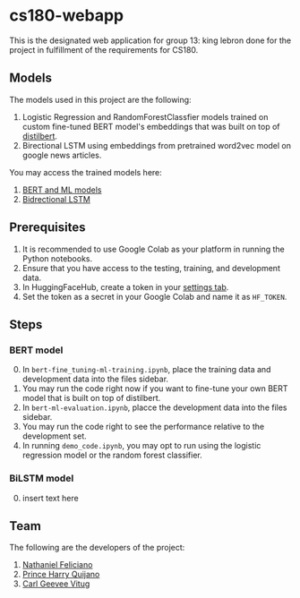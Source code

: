 # cs180-webapp
This is the designated web application for group 13: king lebron done for the project in fulfillment of the requirements for CS180.

## Models
The models used in this project are the following:
1. Logistic Regression and RandomForestClassfier models trained on custom fine-tuned BERT model's embeddings that was built on top of [distilbert](https://huggingface.co/distilbert/distilbert-base-uncased).
2. Birectional LSTM using embeddings from pretrained word2vec model on google news articles.

You may access the trained models here:
1. [BERT and ML models](https://huggingface.co/Harry2166/fine-tuned-climate-bert/tree/main)
2. [Bidrectional LSTM](https://huggingface.co/cdvitug/bilstm)

## Prerequisites
1. It is recommended to use Google Colab as your platform in running the Python notebooks.
2. Ensure that you have access to the testing, training, and development data.
3. In HuggingFaceHub, create a token in your [settings tab](https://huggingface.co/settings/tokens).
4. Set the token as a secret in your Google Colab and name it as `HF_TOKEN`.

## Steps
### BERT model
0. In `bert-fine_tuning-ml-training.ipynb`, place the training data and development data into the files sidebar.
1. You may run the code right now if you want to fine-tune your own BERT model that is built on top of distilbert.
2. In `bert-ml-evaluation.ipynb`,  placce the development data into the files sidebar.
3. You may run the code right to see the performance relative to the development set.
4. In running `demo_code.ipynb`, you may opt to run using the logistic regression model or the random forest classifier.

### BiLSTM model
0. insert text here

## Team

The following are the developers of the project:
1. [Nathaniel Feliciano](https://github.com/natecomsci)
2. [Prince Harry Quijano](https://github.com/Harry2166)
3. [Carl Geevee Vitug](https://github.com/good-vibe)
